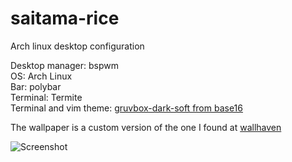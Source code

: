 # saitama-rice
Arch linux desktop configuration

Desktop manager: bspwm  
OS: Arch Linux  
Bar: polybar  
Terminal: Termite  
Terminal and vim theme: [gruvbox-dark-soft from base16](https://github.com/dawikur/base16-gruvbox-scheme)  


The wallpaper is a custom version of the one I found at [wallhaven](https://alpha.wallhaven.cc/wallpaper/335192)  

![Screenshot](https://i.imgur.com/CmeXWEb.png)
